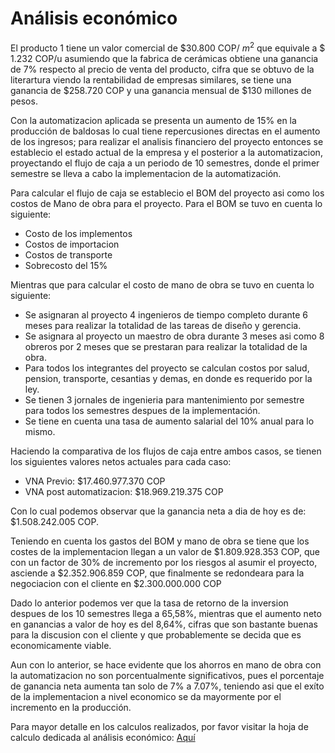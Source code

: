 # Análisis económico

El producto 1 tiene un valor comercial de $30.800 COP/ $m^2$  que equivale a $ 1.232 COP/u asumiendo que la fabrica de cerámicas obtiene una ganancia de 7% respecto al precio de venta del producto, cifra que se obtuvo de la literartura viendo la rentabilidad de empresas similares, se tiene una ganancia de $258.720 COP y una ganancia mensual de $130 millones de pesos. 

Con la automatizacion aplicada se presenta un aumento de 15% en la producción de baldosas lo cual tiene repercusiones directas en el aumento de los ingresos; para realizar el analisis financiero del proyecto entonces se establecio el estado actual de la empresa y el posterior a la automatizacion, proyectando el flujo de caja a un periodo de 10 semestres, donde el primer semestre se lleva a cabo la implementacion de la automatización.

Para calcular el flujo de caja se establecio el BOM del proyecto asi como los costos de Mano de obra para el proyecto. Para el BOM se tuvo en cuenta lo siguiente:
* Costo de los implementos
* Costos de importacion
* Costos de transporte
* Sobrecosto del 15%

Mientras que para calcular el costo de mano de obra se tuvo en cuenta lo siguiente:
* Se asignaran al proyecto 4 ingenieros de tiempo completo durante 6 meses para realizar la totalidad de las tareas de diseño y gerencia.
* Se asignara al proyecto un maestro de obra durante 3 meses asi como 8 obreros por 2 meses que se prestaran para realizar la totalidad de la obra.
* Para todos los integrantes del proyecto se calculan costos por salud, pension, transporte, cesantias y demas, en donde es requerido por la ley.
* Se tienen 3 jornales de ingenieria para mantenimiento por semestre para todos los semestres despues de la implementación.
* Se tiene en cuenta una tasa de aumento salarial del 10% anual para lo mismo.

Haciendo la comparativa de los flujos de caja entre ambos casos, se tienen los siguientes valores netos actuales para cada caso:
* VNA Previo: $17.460.977.370 COP
* VNA post automatizacion:  $18.969.219.375 COP

Con lo cual podemos observar que la ganancia neta a dia de hoy es de:  $1.508.242.005 COP.

Teniendo en cuenta los gastos del BOM y mano de obra se tiene que los costes de la implementacion llegan a un valor de  $1.809.928.353 COP, que con un factor de 30% de incremento por los riesgos al asumir el proyecto, asciende a $2.352.906.859 COP, que finalmente se redondeara para la negociacion con el cliente en  $2.300.000.000 COP

Dado lo anterior podemos ver que la tasa de retorno de la inversion despues de los 10 semestres llega a 65,58%, mientras que el aumento neto en ganancias a valor de hoy es del 8,64%, cifras que son bastante buenas para la discusion con el cliente y que probablemente se decida que es economicamente viable.

Aun con lo anterior, se hace evidente que los ahorros en mano de obra con la automatizacion no son porcentualmente significativos, pues el porcentaje de ganancia neta aumenta tan solo de 7% a 7.07%, teniendo asi que el exíto de la implementacion a nivel economico se da mayormente por el incremento en la producción.

Para mayor detalle en los calculos realizados, por favor visitar la hoja de calculo dedicada al análisis económico:  [Aquí](https://docs.google.com/spreadsheets/d/16lOJ9oYC2KvvfVdaNLq1c4bI4q26n9xLgChu9mvvX38/edit?pli=1#gid=0)


